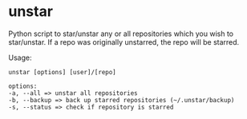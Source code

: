 unstar
======
Python script to star/unstar any or all repositories which you wish to star/unstar. If a repo was originally unstarred, the repo will be starred.

Usage:
```
unstar [options] [user]/[repo]

options:
-a, --all => unstar all repositories
-b, --backup => back up starred repositories (~/.unstar/backup)
-s, --status => check if repository is starred
```
